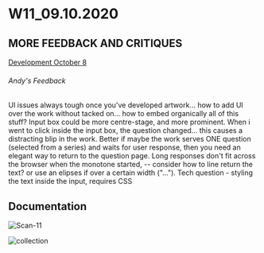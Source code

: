 # W11_09.10.2020

## MORE FEEDBACK AND CRITIQUES

[Development October 8](https://mikewlam.github.io/S2A/2.project_development/sketch_01_update8_Oct/index.html)

###### Andy's Feedback
UI issues always tough once you've developed artwork... how to add UI over the work without tacked on... how to embed organically all of this stuff? Input box could be more centre-stage, and more prominent. When i went to click inside the input box, the question changed... this causes a distracting blip in the work. Better if maybe the work serves ONE question (selected from a series) and waits for user response, then you need an elegant way to return to the question page. Long responses don't fit across the browser when the monotone started, -- consider how to line return the text? or use an elipses if over a certain width ("..."). Tech question - styling the text inside the input, requires CSS

## Documentation

![Scan-11](https://user-images.githubusercontent.com/68724434/96661333-89557280-1397-11eb-8d71-d91c1a507171.gif)

![collection](https://user-images.githubusercontent.com/68724434/96666408-c70bc880-13a2-11eb-9f04-f40129a876de.jpg)
